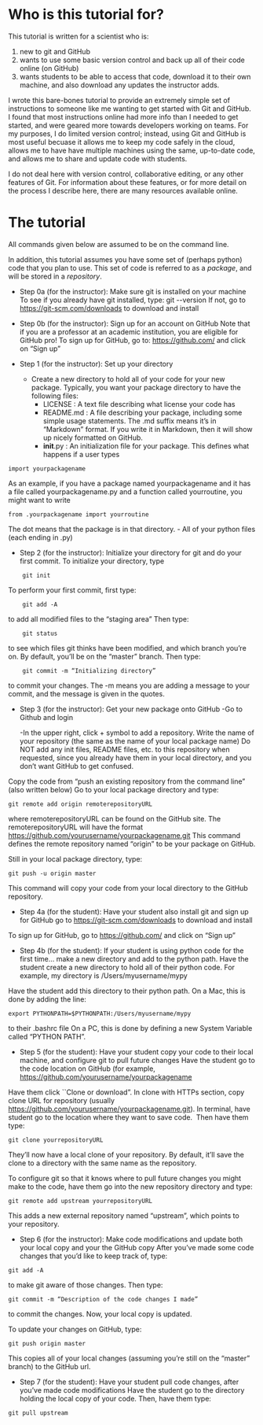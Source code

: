 # Who is this tutorial for?
This tutorial is written for a scientist who is:

1.  new to git and GitHub
2.  wants to use some basic version control and back up all of their code online (on GitHub)
3.  wants students to be able to access that code, download it to their own machine, and also download any updates the instructor adds.

I wrote this bare-bones tutorial to provide an extremely simple set of instructions to someone like me wanting to get started with Git and GitHub.  
I found that most instructions online had more info than I needed to get started, and were geared more towards developers working on teams.
For my purposes, I do limited version control; instead, using Git and GitHub is most useful becuase it allows me to keep my code safely in the cloud, 
allows me to have have multiple machines using the same, up-to-date code, and allows me to share and update code with students.  

I do not deal here with version control, collaborative editing, or any other features of Git.  For information about these features, or for more
detail on the process I describe here, there are many resources available online.  

# The tutorial
All commands given below are assumed to be on the command line.

In addition, this tutorial assumes you have some set of (perhaps python) code that you plan to use.  This set of code is referred
to as a *package*, and will be stored in a *repository*. 

* Step 0a (for the instructor): Make sure git is installed on your machine 
To see if you already have git installed, type:
git --version
If not, go to https://git-scm.com/downloads to download and install

* Step 0b (for the instructor): Sign up for an account on GitHub
Note that if you are a professor at an academic institution, you are eligible for GitHub pro! 
To sign up for GitHub, go to:
https://github.com/
and click on “Sign up”

* Step 1 (for the instructor): Set up your directory 
  * Create a new directory to hold all of your code for your new package.  Typically, you want your package directory to have the following files:
    - LICENSE : A text file describing what license your code has
    - README.md : A file describing your package, including some simple usage statements.  The .md suffix means it’s in “Markdown” format. If you write it in Markdown, then it will show up nicely formatted on GitHub.
    - __init__.py : An initialization file for your package.  This defines what happens if a user types
```
import yourpackagename
```  
As an example, if you have a package named yourpackagename and it has a file called yourpackagename.py and a function called yourroutine, you might want to write 
```
from .yourpackagename import yourroutine
```
  The dot means that the package is in that directory.
    - All of your python files (each ending in .py)

* Step 2 (for the instructor): Initialize your directory for git and do your first commit. To initialize your directory, type
```  
    git init
```  
To perform your first commit, first type:
```  
    git add -A 
```  
to add all modified files to the “staging area”
Then type:
```  
    git status 
```  
to see which files git thinks have been modified, and which branch you’re on.  By default, you’ll be on the “master” branch.
Then type:
```  
    git commit -m “Initializing directory” 
```  
to commit your changes.  The -m means you are adding a message to your commit, and the message is given in the quotes.

* Step 3 (for the instructor): Get your new package onto GitHub
  -Go to Github and login

  -In the upper right, click + symbol to add a repository.  Write the name of your repository (the same as the name of your local package name)
   Do NOT add any init files, README files, etc. to this repository when requested, since you already have them in your local directory, 
   and you don’t want GitHub to get confused.

Copy the code from “push an existing repository from the command line”
(also written below)
Go to your local package directory and type:
```  
git remote add origin remoterepositoryURL
```  
where remoterepositoryURL can be found on the GitHub site.  The remoterepositoryURL will have the format https://github.com/yourusername/yourpackagename.git
This command defines the remote repository named “origin” to be your package on GitHub.

Still in your local package directory, type:
```  
git push -u origin master
```  
This command will copy your code from your local directory to the GitHub repository.

* Step 4a (for the student): Have your student also install git and sign up for GitHub
go to https://git-scm.com/downloads to download and install

To sign up for GitHub, go to https://github.com/ and click on “Sign up”

* Step 4b (for the student): If your student is using python code for the first time… make a new directory and add to the python path.
Have the student create a new directory to hold all of their python code.  For example, my directory is /Users/myusername/mypy

Have the student add this directory to their python path.  On a Mac, this is done by adding the line:
```  
export PYTHONPATH=$PYTHONPATH:/Users/myusername/mypy
```  
to their .bashrc file
On a PC, this is done by defining a new System Variable called “PYTHON PATH”.

* Step 5 (for the student): Have your student copy your code to their local machine, and configure git to pull future changes
Have the student go to the code location on GitHub (for example, 
https://github.com/yourusername/yourpackagename

Have them click ``Clone or download”.  In clone with HTTPs section, copy clone URL for repository (usually https://github.com/yourusername/yourpackagename.git).
In terminal, have student go to the location where they want to save code. 
Then have them type:
```  
git clone yourrepositoryURL
```  

They’ll now have a local clone of your repository.  By default, it’ll save the clone to a directory with the same name as the repository.

To configure git so that it knows where to pull future changes you might make to the code, have them go into the new repository directory and type:
```  
git remote add upstream yourrepositoryURL
```  
This adds a new external repository named “upstream”, which points to your repository.

* Step 6 (for the instructor): Make code modifications and update both your local copy and your the GitHub copy
After you’ve made some code changes that you’d like to keep track of, type:
```  
git add -A 
```  
to make git aware of those changes.  Then type:
```  
git commit -m “Description of the code changes I made” 
```  
to commit the changes.  Now, your local copy is updated.

To update your changes on GitHub, type:
```  
git push origin master
```  
This copies all of your local changes (assuming you’re still on the “master” branch) to the GitHub url.

* Step 7 (for the student): Have your student pull code changes, after you’ve made code modifications
Have the student go to the directory holding the local copy of your code.  Then, have them type:
```  
git pull upstream
```  